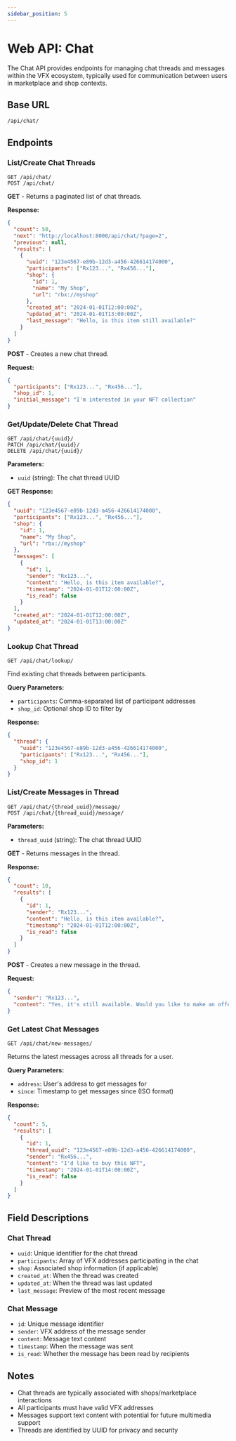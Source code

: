 ```yaml
---
sidebar_position: 5
---
```


# Web API: Chat

The Chat API provides endpoints for managing chat threads and messages within the VFX ecosystem, typically used for communication between users in marketplace and shop contexts.

## Base URL
```
/api/chat/
```

## Endpoints

### List/Create Chat Threads
```http
GET /api/chat/
POST /api/chat/
```

**GET** - Returns a paginated list of chat threads.

**Response:**
```json
{
  "count": 50,
  "next": "http://localhost:8000/api/chat/?page=2",
  "previous": null,
  "results": [
    {
      "uuid": "123e4567-e89b-12d3-a456-426614174000",
      "participants": ["Rx123...", "Rx456..."],
      "shop": {
        "id": 1,
        "name": "My Shop",
        "url": "rbx://myshop"
      },
      "created_at": "2024-01-01T12:00:00Z",
      "updated_at": "2024-01-01T13:00:00Z",
      "last_message": "Hello, is this item still available?"
    }
  ]
}
```

**POST** - Creates a new chat thread.

**Request:**
```json
{
  "participants": ["Rx123...", "Rx456..."],
  "shop_id": 1,
  "initial_message": "I'm interested in your NFT collection"
}
```

### Get/Update/Delete Chat Thread
```http
GET /api/chat/{uuid}/
PATCH /api/chat/{uuid}/
DELETE /api/chat/{uuid}/
```

**Parameters:**
- `uuid` (string): The chat thread UUID

**GET Response:**
```json
{
  "uuid": "123e4567-e89b-12d3-a456-426614174000",
  "participants": ["Rx123...", "Rx456..."],
  "shop": {
    "id": 1,
    "name": "My Shop",
    "url": "rbx://myshop"
  },
  "messages": [
    {
      "id": 1,
      "sender": "Rx123...",
      "content": "Hello, is this item available?",
      "timestamp": "2024-01-01T12:00:00Z",
      "is_read": false
    }
  ],
  "created_at": "2024-01-01T12:00:00Z",
  "updated_at": "2024-01-01T13:00:00Z"
}
```

### Lookup Chat Thread
```http
GET /api/chat/lookup/
```

Find existing chat threads between participants.

**Query Parameters:**
- `participants`: Comma-separated list of participant addresses
- `shop_id`: Optional shop ID to filter by

**Response:**
```json
{
  "thread": {
    "uuid": "123e4567-e89b-12d3-a456-426614174000",
    "participants": ["Rx123...", "Rx456..."],
    "shop_id": 1
  }
}
```

### List/Create Messages in Thread
```http
GET /api/chat/{thread_uuid}/message/
POST /api/chat/{thread_uuid}/message/
```

**Parameters:**
- `thread_uuid` (string): The chat thread UUID

**GET** - Returns messages in the thread.

**Response:**
```json
{
  "count": 10,
  "results": [
    {
      "id": 1,
      "sender": "Rx123...",
      "content": "Hello, is this item available?",
      "timestamp": "2024-01-01T12:00:00Z",
      "is_read": false
    }
  ]
}
```

**POST** - Creates a new message in the thread.

**Request:**
```json
{
  "sender": "Rx123...",
  "content": "Yes, it's still available. Would you like to make an offer?"
}
```

### Get Latest Chat Messages
```http
GET /api/chat/new-messages/
```

Returns the latest messages across all threads for a user.

**Query Parameters:**
- `address`: User's address to get messages for
- `since`: Timestamp to get messages since (ISO format)

**Response:**
```json
{
  "count": 5,
  "results": [
    {
      "id": 1,
      "thread_uuid": "123e4567-e89b-12d3-a456-426614174000",
      "sender": "Rx456...",
      "content": "I'd like to buy this NFT",
      "timestamp": "2024-01-01T14:00:00Z",
      "is_read": false
    }
  ]
}
```

## Field Descriptions

### Chat Thread
- `uuid`: Unique identifier for the chat thread
- `participants`: Array of VFX addresses participating in the chat
- `shop`: Associated shop information (if applicable)
- `created_at`: When the thread was created
- `updated_at`: When the thread was last updated
- `last_message`: Preview of the most recent message

### Chat Message
- `id`: Unique message identifier
- `sender`: VFX address of the message sender
- `content`: Message text content
- `timestamp`: When the message was sent
- `is_read`: Whether the message has been read by recipients

## Notes

- Chat threads are typically associated with shops/marketplace interactions
- All participants must have valid VFX addresses
- Messages support text content with potential for future multimedia support
- Threads are identified by UUID for privacy and security